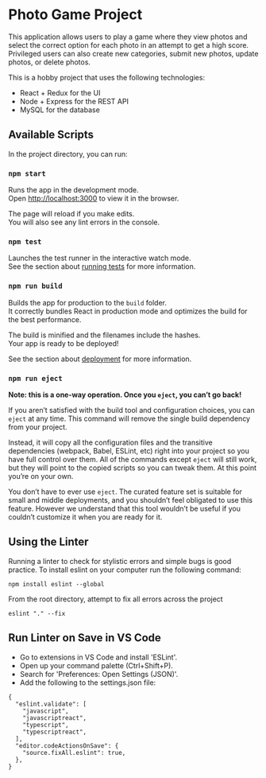 # Photo Game Project

This application allows users to play a game where they view photos and select the correct option for each photo
in an attempt to get a high score. Privileged users can also create new categories, submit new photos, update photos, or delete photos.

This is a hobby project that uses the following technologies:
- React + Redux for the UI
- Node + Express for the REST API
- MySQL for the database

## Available Scripts

In the project directory, you can run:

### `npm start`

Runs the app in the development mode.\
Open [http://localhost:3000](http://localhost:3000) to view it in the browser.

The page will reload if you make edits.\
You will also see any lint errors in the console.

### `npm test`

Launches the test runner in the interactive watch mode.\
See the section about [running tests](https://facebook.github.io/create-react-app/docs/running-tests) for more information.

### `npm run build`

Builds the app for production to the `build` folder.\
It correctly bundles React in production mode and optimizes the build for the best performance.

The build is minified and the filenames include the hashes.\
Your app is ready to be deployed!

See the section about [deployment](https://facebook.github.io/create-react-app/docs/deployment) for more information.

### `npm run eject`

**Note: this is a one-way operation. Once you `eject`, you can’t go back!**

If you aren’t satisfied with the build tool and configuration choices, you can `eject` at any time. This command will remove the single build dependency from your project.

Instead, it will copy all the configuration files and the transitive dependencies (webpack, Babel, ESLint, etc) right into your project so you have full control over them. All of the commands except `eject` will still work, but they will point to the copied scripts so you can tweak them. At this point you’re on your own.

You don’t have to ever use `eject`. The curated feature set is suitable for small and middle deployments, and you shouldn’t feel obligated to use this feature. However we understand that this tool wouldn’t be useful if you couldn’t customize it when you are ready for it.

## Using the Linter
Running a linter to check for stylistic errors and simple bugs is good practice.
To install eslint on your computer run the following command:
```
npm install eslint --global
```
From the root directory, attempt to fix all errors across the project
```
eslint "." --fix
```

## Run Linter on Save in VS Code
- Go to extensions in VS Code and install 'ESLint'.
- Open up your command palette (Ctrl+Shift+P).
- Search for 'Preferences: Open Settings (JSON)'.
- Add the following to the settings.json file:
```
{
  "eslint.validate": [
    "javascript",
    "javascriptreact",
    "typescript",
    "typescriptreact",
  ],
  "editor.codeActionsOnSave": {
    "source.fixAll.eslint": true,
  },
}
```
